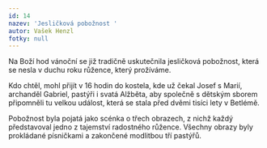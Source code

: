 ```yaml
---
id: 14
nazev: 'Jesličková pobožnost '
autor: Vašek Henzl
fotky: null
---
```

Na Boží hod vánoční se již tradičně uskutečnila jesličková pobožnost, která se nesla v duchu roku růžence, který prožíváme.
<p>
Kdo chtěl, mohl přijít v 16 hodin do kostela, kde už čekal Josef s Marií, archanděl Gabriel, pastýři i svatá Alžběta, aby společně s dětským sborem připomněli tu velkou událost, která se stala před dvěmi tisíci lety v Betlémě.
<p>
Pobožnost byla pojatá jako scénka o třech obrazech, z nichž každý představoval jedno z tajemství radostného růžence. Všechny obrazy byly prokládané písničkami a zakončené modlitbou tří pastýřů.

